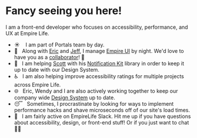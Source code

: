 # Fancy seeing you here!

I am a front-end developer who focuses on accessibility, performance, and UX at Empire Life. 

- ☀️     I am part of Portals team by day.
- 🌙    Along with [Eric](https://github.com/emperic) and [Jeff](https://github.com/empire-jlee), I manage [Empire UI](https://empirelife.github.io/empire-ui/?path=/story/status-page--default) by night. We'd love to have you as a [collaborator](https://github.com/EmpireLife/empire-ui)! 🤝
- 💬    I am helping [Scott](https://github.com/ScottGibsonEmpire) with his [Notification Kit](https://github.com/EmpireLife/notification-kit) library in order to keep it up to date with our Design System.
- ♿    I am also helping improve accessibility ratings for multiple projects across Empire Life.
- 🌐    Eric, Wendy and I are also actively working together to keep our company wide [Design System](https://xd.adobe.com/view/c7c41e6a-accb-48da-413e-83b7dba9193c-b1f5/screen/f2a8f614-8803-4ec5-b117-d40fa1279da5/) up to date.
- 😴    Sometimes, I procrastinate by looking for ways to implement performance hacks and shave microseconds off of our site's load times.
- 💬    I am fairly active on EmpireLife Slack. Hit me up if you have questions about accessibility, design, or front-end stuff! Or if you just want to chat 💁‍♂️ 
